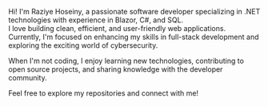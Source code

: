 Hi! I'm Raziye Hoseiny, a passionate software developer specializing in .NET technologies with experience in Blazor, C#, and SQL.  
I love building clean, efficient, and user-friendly web applications.   
Currently, I'm focused on enhancing my skills in full-stack development and exploring the exciting world of cybersecurity.  

When I'm not coding, I enjoy learning new technologies, contributing to open source projects, and sharing knowledge with the developer community.  

Feel free to explore my repositories and connect with me!  
